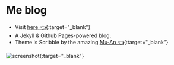 # Me blog

- Visit [here :point_left:](https://khairulslt.github.io){:target="_blank"}
- A Jekyll & Github Pages-powered blog. 
- Theme is Scribble by the amazing [Mu-An :point_left:](https://github.com/muan/scribble){:target="_blank"}

![screenshot](https://cloud.githubusercontent.com/assets/1153134/23830104/6d4665e0-06b7-11e7-8805-57e73c346459.png){:target="_blank"}
